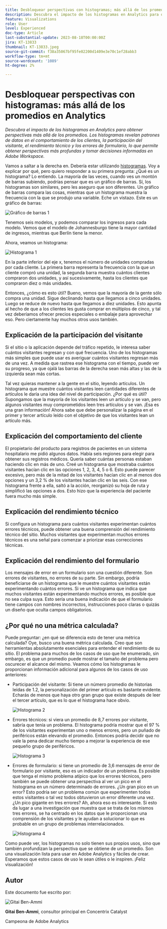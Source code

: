 ```yaml
---
title: Desbloquear perspectivas con histogramas; más allá de los promedios en Analytics
description: Descubra el impacto de los histogramas en Analytics para obtener perspectivas más allá de los promedios.
feature: Visualizations
role: User
level: Experienced
doc-type: Article
last-substantial-update: 2023-08-18T00:00:00Z
jira: KT-13833
thumbnail: KT-13833.jpeg
source-git-commit: f38a35067bf95fe02200d1409e3e70c1ef28abb3
workflow-type: tm+mt
source-wordcount: '1089'
ht-degree: 2%

---
```



# Desbloquear perspectivas con histogramas: más allá de los promedios en Analytics

_Descubra el impacto de los histogramas en Analytics para obtener perspectivas más allá de los promedios. Los histogramas revelan patrones de datos en el comportamiento de los clientes, la participación del visitante, el rendimiento técnico y los errores de formulario, lo que permite obtener perspectivas más profundas y tomar decisiones informadas en Adobe Workspace._

Vamos a saltar a la derecha en. Debería estar utilizando [histogramas](https://experienceleague.adobe.com/docs/analytics/analyze/analysis-workspace/visualizations/histogram.html?lang=es). Voy a explicar por qué, pero quiero responder a su primera pregunta: ¿Qué es un histograma? Lo entiendo. La mayoría de las veces, cuando ves un montón de barras subiendo, podrías pensar que es un gráfico de barras. Sí, los histogramas son similares, pero les aseguro que son diferentes. Un gráfico de barras compara las cosas, mientras que un histograma muestra la frecuencia con la que se produjo una variable. Eche un vistazo. Este es un gráfico de barras:

![Gráfico de barras 1](assets/bar-chart-1.png)

Tenemos seis modelos, y podemos comparar los ingresos para cada modelo. Vemos que el modelo de Johannesburgo tiene la mayor cantidad de ingresos, mientras que Berlín tiene la menor.

Ahora, veamos un histograma:

![Histograma 1](assets/histogram-1.png)

En la parte inferior del eje x, tenemos el número de unidades compradas por cada cliente. La primera barra representa la frecuencia con la que un cliente compró una unidad, la segunda barra muestra cuántos clientes compraron dos unidades, y así sucesivamente, hasta los clientes que compraron diez o más unidades.

Entonces, ¿cómo es esto útil? Bueno, vemos que la mayoría de la gente sólo compra una unidad. Sigue declinando hasta que llegamos a cinco unidades. Luego se reduce de nuevo hasta que llegamos a diez unidades. Esto apunta al hecho de que a los clientes les gusta comprar en múltiplos de cinco, y tal vez deberíamos ofrecer precios especiales o embalaje para aprovechar eso. Pero ciertamente hay muchos otros usos también.

## Explicación de la participación del visitante

Si el sitio o la aplicación depende del tráfico repetido, le interesa saber cuántos visitantes regresan y con qué frecuencia. Uno de los histogramas más simples que puede usar es averiguar cuántos visitantes regresan más de una vez. A medida que rastrea ese histograma con el tiempo, puede ver su progreso, ya que ojalá las barras de la derecha sean más altas y las de la izquierda sean más cortas.

Tal vez quieras mantener a la gente en el sitio, leyendo artículos. Un histograma que muestre cuántos visitantes leen cantidades diferentes de artículos le daría una idea del nivel de participación. ¿Por qué es útil? Supongamos que la mayoría de los visitantes leen un artículo y se van, pero algunos visitantes muy comprometidos leen tres artículos y se van. ¡Esa es una gran información! Ahora sabe que debe personalizar la página en el primer y tercer artículo leído con el objetivo de que los visitantes lean un artículo más.

## Explicación del comportamiento del cliente

El propietario del producto para registros de pacientes en un sistema hospitalario me pidió algunos datos. Había seis regiones para elegir para obtener sus registros médicos. Quería saber cuántas personas estaban haciendo clic en más de uno. Creé un histograma que mostraba cuántos visitantes hacían clic en las opciones 1, 2, 3, 4, 5 o 6. Esto puede parecer excesivo, pero más de la mitad de los visitantes hacían clic en al menos dos opciones y un 3,2 % de los visitantes hacían clic en las seis. Con ese histograma frente a ella, saltó a la acción, reorganizó su hoja de ruta y simplificó las opciones a dos. Esto hizo que la experiencia del paciente fuera mucho más simple.

## Explicación del rendimiento técnico

Si configura un histograma para cuántos visitantes experimentan cuántos errores técnicos, puede obtener una buena comprensión del rendimiento técnico del sitio. Muchos visitantes que experimentan muchos errores técnicos es una señal para comenzar a priorizar esas correcciones técnicas.

## Explicación del rendimiento del formulario

Los mensajes de error en un formulario son una cuestión diferente. Son errores de visitantes, no errores de su parte. Sin embargo, podría beneficiarse de un histograma que le muestre cuántos visitantes están experimentando cuántos errores. Si ve un histograma que indica que muchos visitantes están experimentando muchos errores, es posible que no sea culpa suya. Esto sería una buena indicación de que el formulario tiene campos con nombres incorrectos, instrucciones poco claras o quizás un diseño que oculta campos obligatorios.

## ¿Por qué no una métrica calculada?

Puede preguntar: ¿en qué se diferencia esto de tener una métrica calculada? Oye, busco una buena métrica calculada. Creo que son herramientas absolutamente esenciales para entender el rendimiento de su sitio. El problema para muchos de los casos de uso que he enumerado, sin embargo, es que un promedio puede mostrar el tamaño del problema pero oscurecer el alcance del mismo. Veamos cómo los histogramas le proporcionan información adicional para algunos de los casos de uso anteriores:

- Participación del visitante: Si tiene un número promedio de historias leídas de 1.2, la personalización del primer artículo es bastante evidente. Echarás de menos que haya otro gran grupo que existe después de leer el tercer artículo, que es lo que el histograma hace obvio.

  ![Histograma 2](assets/histogram-2.png)

- Errores técnicos: si viera un promedio de 8,7 errores por visitante, sabría que tenía un problema. El histograma podría mostrar que el 97 % de los visitantes experimentan uno o menos errores, pero un puñado de periféricos están elevando el promedio. Entonces podría decidir que no vale la pena dedicar mucho tiempo a mejorar la experiencia de ese pequeño grupo de periféricos.

  ![Histograma 3](assets/histogram-3.png)

- Errores de formulario: si tiene un promedio de 3,6 mensajes de error de formulario por visitante, eso es un indicador de un problema. Es posible que tenga el mismo problema atípico que los errores técnicos, pero también se puede obtener una perspectiva al ver un pico en el histograma en un número determinado de errores. ¿Un gran pico en un error? Esto podría ser un problema común que experimenten todos estos visitantes o tal vez todos obtuvieron un error diferente una vez. ¿Un pico gigante en tres errores? Ah, ahora eso es interesante. Si esto da lugar a una investigación que muestra que se trata de los mismos tres errores, se ha centrado en los datos que le proporcionan una comprensión de los visitantes y le ayudan a solucionar lo que es probable en un grupo de problemas interrelacionados.

  ![Histograma 4](assets/histogram-4.png)

Como puede ver, los histogramas no solo tienen sus propios usos, sino que también profundizan la perspectiva que se obtiene de un promedio. Son una visualización lista para usar en Adobe Analytics y fáciles de crear. Esperamos que estos casos de uso le sean útiles o le inspiren. ¡Feliz visualización!

## Autor

Este documento fue escrito por:

![Gitai Ben-Ammi](assets/gitai-headshot.png)

**Gitai Ben-Ammi**, consultor principal en Concentrix Catalyst

Campeona de Adobe Analytics
